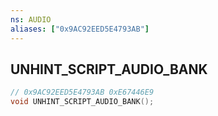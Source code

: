 ```yaml
---
ns: AUDIO
aliases: ["0x9AC92EED5E4793AB"]
---
```

## UNHINT_SCRIPT_AUDIO_BANK

```c
// 0x9AC92EED5E4793AB 0xE67446E9
void UNHINT_SCRIPT_AUDIO_BANK();
```


